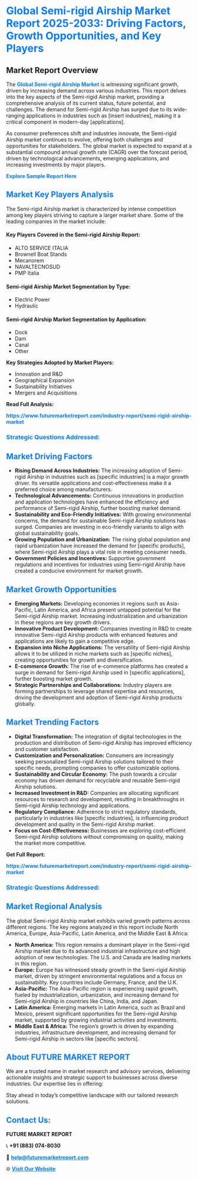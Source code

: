 <h1 style="color: #007BFF;">Global Semi-rigid Airship Market Report 2025-2033: Driving Factors, Growth Opportunities, and Key Players</h1>

<section id="overview">
<h2>Market Report Overview</h2>
<p>The <a href="https://www.futuremarketreport.com/industry-report/semi-rigid-airship-market" style="color: #007BFF; text-decoration: none;"><strong>Global Semi-rigid Airship Market</strong></a> is witnessing significant growth, driven by increasing demand across various industries. This report delves into the key aspects of the Semi-rigid Airship market, providing a comprehensive analysis of its current status, future potential, and challenges. The demand for Semi-rigid Airship has surged due to its wide-ranging applications in industries such as [insert industries], making it a critical component in modern-day [applications].</p>
<p>As consumer preferences shift and industries innovate, the Semi-rigid Airship market continues to evolve, offering both challenges and opportunities for stakeholders. The global market is expected to expand at a substantial compound annual growth rate (CAGR) over the forecast period, driven by technological advancements, emerging applications, and increasing investments by major players.</p>
</section>

<section id="overview">
<p><a href="https://www.futuremarketreport.com/request-sample/reportId=35994" style="color: #007BFF; text-decoration: none;"><strong>Explore Sample Report Here</strong></a></p>
</section>

<section id="key-players">
<h2 style="color: #007BFF;">Market Key Players Analysis</h2>
<p>The Semi-rigid Airship market is characterized by intense competition among key players striving to capture a larger market share. Some of the leading companies in the market include:</p>
<h4>Key Players Covered in the Semi-rigid Airship Report:</h4>
<ul><li>ALTO SERVICE ITALIA</li><li>Brownell Boat Stands</li><li>Mecanorem</li><li>NAVALTECNOSUD</li><li>PMP Italia</li></ul>
<h4>Semi-rigid Airship Market Segmentation by Type:</h4>
<ul><li>Electric Power</li><li>Hydraulic</li></ul>

<h4>Semi-rigid Airship Market Segmentation by Application:</h4>
<ul><li>Dock</li><li>Dam</li><li>Canal</li><li>Other</li></ul>
<p><strong>Key Strategies Adopted by Market Players:</strong></p>
<ul>
<li>Innovation and R&D</li>
<li>Geographical Expansion</li>
<li>Sustainability Initiatives</li>
<li>Mergers and Acquisitions</li>
</ul>
</section>

<section>
<p><strong>Read Full Analysis: </strong></p><a href="https://www.futuremarketreport.com/industry-report/semi-rigid-airship-market" style="color: #007BFF; text-decoration: none;"><strong>https://www.futuremarketreport.com/industry-report/semi-rigid-airship-market</strong></a>
<h3 style="color: #007BFF;">Strategic Questions Addressed:</h3>
</section>

<section id="driving-factors">
<h2 style="color: #007BFF;">Market Driving Factors</h2>
<ul>
<li><strong>Rising Demand Across Industries:</strong> The increasing adoption of Semi-rigid Airship in industries such as [specific industries] is a major growth driver. Its versatile applications and cost-effectiveness make it a preferred choice among manufacturers.</li>
<li><strong>Technological Advancements:</strong> Continuous innovations in production and application technologies have enhanced the efficiency and performance of Semi-rigid Airship, further boosting market demand.</li>
<li><strong>Sustainability and Eco-Friendly Initiatives:</strong> With growing environmental concerns, the demand for sustainable Semi-rigid Airship solutions has surged. Companies are investing in eco-friendly variants to align with global sustainability goals.</li>
<li><strong>Growing Population and Urbanization:</strong> The rising global population and rapid urbanization have increased the demand for [specific products], where Semi-rigid Airship plays a vital role in meeting consumer needs.</li>
<li><strong>Government Policies and Incentives:</strong> Supportive government regulations and incentives for industries using Semi-rigid Airship have created a conducive environment for market growth.</li>
</ul>
</section>

<section id="growth-opportunities">
<h2 style="color: #007BFF;">Market Growth Opportunities</h2>
<ul>
<li><strong>Emerging Markets:</strong> Developing economies in regions such as Asia-Pacific, Latin America, and Africa present untapped potential for the Semi-rigid Airship market. Increasing industrialization and urbanization in these regions are key growth drivers.</li>
<li><strong>Innovative Product Development:</strong> Companies investing in R&D to create innovative Semi-rigid Airship products with enhanced features and applications are likely to gain a competitive edge.</li>
<li><strong>Expansion into Niche Applications:</strong> The versatility of Semi-rigid Airship allows it to be utilized in niche markets such as [specific niches], creating opportunities for growth and diversification.</li>
<li><strong>E-commerce Growth:</strong> The rise of e-commerce platforms has created a surge in demand for Semi-rigid Airship used in [specific applications], further boosting market growth.</li>
<li><strong>Strategic Partnerships and Collaborations:</strong> Industry players are forming partnerships to leverage shared expertise and resources, driving the development and adoption of Semi-rigid Airship products globally.</li>
</ul>
</section>

<section id="trending-factors">
<h2 style="color: #007BFF;">Market Trending Factors</h2>
<ul>
<li><strong>Digital Transformation:</strong> The integration of digital technologies in the production and distribution of Semi-rigid Airship has improved efficiency and customer satisfaction.</li>
<li><strong>Customization and Personalization:</strong> Consumers are increasingly seeking personalized Semi-rigid Airship solutions tailored to their specific needs, prompting companies to offer customizable options.</li>
<li><strong>Sustainability and Circular Economy:</strong> The push towards a circular economy has driven demand for recyclable and reusable Semi-rigid Airship solutions.</li>
<li><strong>Increased Investment in R&D:</strong> Companies are allocating significant resources to research and development, resulting in breakthroughs in Semi-rigid Airship technology and applications.</li>
<li><strong>Regulatory Compliance:</strong> Adherence to strict regulatory standards, particularly in industries like [specific industries], is influencing product development and quality in the Semi-rigid Airship market.</li>
<li><strong>Focus on Cost-Effectiveness:</strong> Businesses are exploring cost-efficient Semi-rigid Airship solutions without compromising on quality, making the market more competitive.</li>
</ul>
</section>

<section>
<p><strong>Get Full Report: </strong></p><a href="https://www.futuremarketreport.com/industry-report/semi-rigid-airship-market" style="color: #007BFF; text-decoration: none;"><strong>https://www.futuremarketreport.com/industry-report/semi-rigid-airship-market</strong></a>
<h3 style="color: #007BFF;">Strategic Questions Addressed:</h3>
</section>


<section id="regional-analysis">
<h2 style="color: #007BFF;">Market Regional Analysis</h2>
<p>The global Semi-rigid Airship market exhibits varied growth patterns across different regions. The key regions analyzed in this report include North America, Europe, Asia-Pacific, Latin America, and the Middle East & Africa:</p>
<ul>
<li><strong>North America:</strong> This region remains a dominant player in the Semi-rigid Airship market due to its advanced industrial infrastructure and high adoption of new technologies. The U.S. and Canada are leading markets in this region.</li>
<li><strong>Europe:</strong> Europe has witnessed steady growth in the Semi-rigid Airship market, driven by stringent environmental regulations and a focus on sustainability. Key countries include Germany, France, and the U.K.</li>
<li><strong>Asia-Pacific:</strong> The Asia-Pacific region is experiencing rapid growth, fueled by industrialization, urbanization, and increasing demand for Semi-rigid Airship in countries like China, India, and Japan.</li>
<li><strong>Latin America:</strong> Emerging markets in Latin America, such as Brazil and Mexico, present significant opportunities for the Semi-rigid Airship market, supported by growing industrial activities and investments.</li>
<li><strong>Middle East & Africa:</strong> The region’s growth is driven by expanding industries, infrastructure development, and increasing demand for Semi-rigid Airship in sectors like [specific sectors].</li>
</ul>
</section>

<footer>
<h2 style="color: #007BFF;">About FUTURE MARKET REPORT</h2>
<p>We are a trusted name in market research and advisory services, delivering actionable insights and strategic support to businesses across diverse industries. Our expertise lies in offering:</p>

<p>Stay ahead in today’s competitive landscape with our tailored research solutions.</p>

<h2 style="color: #007BFF;">Contact Us:</h2>
<p><strong>FUTURE MARKET REPORT</strong></p>
<p>📞 <strong>+91 (883) 074-8030</strong></p>
<p>📧 <strong><a href="mailto:help@futuremarketreport.com" style="color: #007BFF;">help@futuremarketreport.com</a></strong></p>
<p>🌐 <strong><a href="https://www.futuremarketreport.com/" style="color: #007BFF;">Visit Our Website</a></strong></p>
</footer>